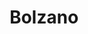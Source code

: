 ---
title: Bolzano
date: 
draft: false

# descripcion
description : Aro de plata con piedra cubic

materials: Plata 925

color: Multicolor

dimensions: 1cm

code: 01-16-0325

type: "Aros"

categories: []

# Images
# first image will be shown in the product page
images:
  # - image: "images/path_to_image"
  # La ubicacion de las imagenes es imagenes/Aros/Aros.Cubic/01-16-0325-bolzano
  - image: "./images/aros/cubic/01-16-0325-corazon-mediano_a.JPG"
  - image: "./images/aros/cubic/01-16-0325-corazon-mediano_b.JPG"
---